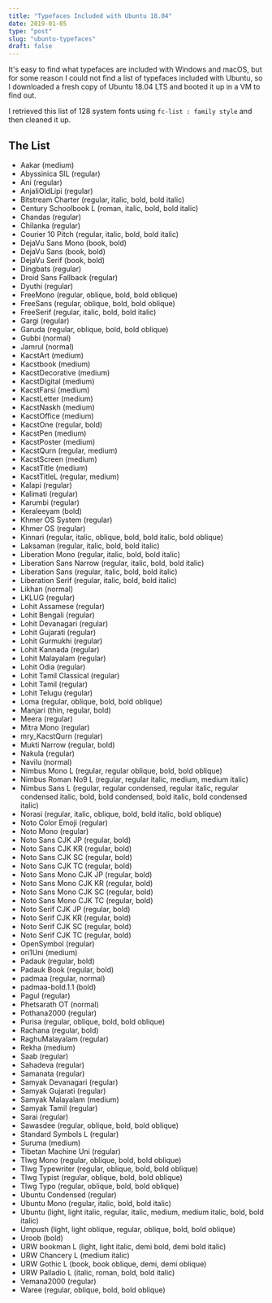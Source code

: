 ```yaml
---
title: "Typefaces Included with Ubuntu 18.04"
date: 2019-01-05
type: "post"
slug: "ubuntu-typefaces"
draft: false
---
```


It's easy to find what typefaces are included with Windows and macOS, but for some reason I could not find a list of typefaces included with Ubuntu, so I downloaded a fresh copy of Ubuntu 18.04 LTS and booted it up in a VM to find out.

I retrieved this list of 128 system fonts using `fc-list : family style` and then cleaned it up.

## The List

- Aakar (medium)
- Abyssinica SIL (regular)
- Ani (regular)
- AnjaliOldLipi (regular)
- Bitstream Charter (regular, italic, bold, bold italic)
- Century Schoolbook L (roman, italic, bold, bold italic)
- Chandas (regular)
- Chilanka (regular)
- Courier 10 Pitch (regular, italic, bold, bold italic)
- DejaVu Sans Mono (book, bold)
- DejaVu Sans (book, bold)
- DejaVu Serif (book, bold)
- Dingbats (regular)
- Droid Sans Fallback (regular)
- Dyuthi (regular)
- FreeMono (regular, oblique, bold, bold oblique)
- FreeSans (regular, oblique, bold, bold oblique)
- FreeSerif (regular, italic, bold, bold italic)
- Gargi (regular)
- Garuda (regular, oblique, bold, bold oblique)
- Gubbi (normal)
- Jamrul (normal)
- KacstArt (medium)
- Kacstbook (medium)
- KacstDecorative (medium)
- KacstDigital (medium)
- KacstFarsi (medium)
- KacstLetter (medium)
- KacstNaskh (medium)
- KacstOffice (medium)
- KacstOne (regular, bold)
- KacstPen (medium)
- KacstPoster (medium)
- KacstQurn (regular, medium)
- KacstScreen (medium)
- KacstTitle (medium)
- KacstTitleL (regular, medium)
- Kalapi (regular)
- Kalimati (regular)
- Karumbi (regular)
- Keraleeyam (bold)
- Khmer OS System (regular)
- Khmer OS (regular)
- Kinnari (regular, italic, oblique, bold, bold italic, bold oblique)
- Laksaman (regular, italic, bold, bold italic)
- Liberation Mono (regular, italic, bold, bold italic)
- Liberation Sans Narrow (regular, italic, bold, bold italic)
- Liberation Sans (regular, italic, bold, bold italic)
- Liberation Serif (regular, italic, bold, bold italic)
- Likhan (normal)
- LKLUG (regular)
- Lohit Assamese (regular)
- Lohit Bengali (regular)
- Lohit Devanagari (regular)
- Lohit Gujarati (regular)
- Lohit Gurmukhi (regular)
- Lohit Kannada (regular)
- Lohit Malayalam (regular)
- Lohit Odia (regular)
- Lohit Tamil Classical (regular)
- Lohit Tamil (regular)
- Lohit Telugu (regular)
- Loma (regular, oblique, bold, bold oblique)
- Manjari (thin, regular, bold)
- Meera (regular)
- Mitra Mono (regular)
- mry_KacstQurn (regular)
- Mukti Narrow (regular, bold)
- Nakula (regular)
- Navilu (normal)
- Nimbus Mono L (regular, regular oblique, bold, bold oblique)
- Nimbus Roman No9 L (regular, regular italic, medium, medium italic)
- Nimbus Sans L (regular, regular condensed, regular italic, regular condensed italic, bold, bold condensed, bold italic, bold condensed italic)
- Norasi (regular, italic, oblique, bold, bold italic, bold oblique)
- Noto Color Emoji (regular)
- Noto Mono (regular)
- Noto Sans CJK JP (regular, bold)
- Noto Sans CJK KR (regular, bold)
- Noto Sans CJK SC (regular, bold)
- Noto Sans CJK TC (regular, bold)
- Noto Sans Mono CJK JP (regular, bold)
- Noto Sans Mono CJK KR (regular, bold)
- Noto Sans Mono CJK SC (regular, bold)
- Noto Sans Mono CJK TC (regular, bold)
- Noto Serif CJK JP (regular, bold)
- Noto Serif CJK KR (regular, bold)
- Noto Serif CJK SC (regular, bold)
- Noto Serif CJK TC (regular, bold)
- OpenSymbol (regular)
- ori1Uni (medium)
- Padauk (regular, bold)
- Padauk Book (regular, bold)
- padmaa (regular, normal)
- padmaa-bold.1.1 (bold)
- Pagul (regular)
- Phetsarath OT (normal)
- Pothana2000 (regular)
- Purisa (regular, oblique, bold, bold oblique)
- Rachana (regular, bold)
- RaghuMalayalam (regular)
- Rekha (medium)
- Saab (regular)
- Sahadeva (regular)
- Samanata (regular)
- Samyak Devanagari (regular)
- Samyak Gujarati (regular)
- Samyak Malayalam (medium)
- Samyak Tamil (regular)
- Sarai (regular)
- Sawasdee (regular, oblique, bold, bold oblique)
- Standard Symbols L (regular)
- Suruma (medium)
- Tibetan Machine Uni (regular)
- Tlwg Mono (regular, oblique, bold, bold oblique)
- Tlwg Typewriter (regular, oblique, bold, bold oblique)
- Tlwg Typist (regular, oblique, bold, bold oblique)
- Tlwg Typo (regular, oblique, bold, bold oblique)
- Ubuntu Condensed (regular)
- Ubuntu Mono (regular, italic, bold, bold italic)
- Ubuntu (light, light italic, regular, italic, medium, medium italic, bold, bold italic)
- Umpush (light, light oblique, regular, oblique, bold, bold oblique)
- Uroob (bold)
- URW bookman L (light, light italic, demi bold, demi bold italic)
- URW Chancery L (medium italic)
- URW Gothic L (book, book oblique, demi, demi oblique)
- URW Palladio L (italic, roman, bold, bold italic)
- Vemana2000 (regular)
- Waree (regular, oblique, bold, bold oblique)